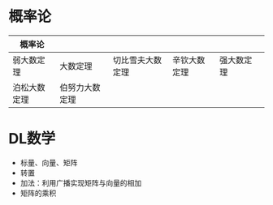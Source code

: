 # 概率论
|概率论||||||
|----|----|----|----|----|----|
|弱大数定理 |大数定理 |切比雪夫大数定理 |辛钦大数定理|强大数定理|
|泊松大数定理|伯努力大数定理|

# DL数学


- 标量、向量、矩阵
- 转置
- 加法：利用广播实现矩阵与向量的相加
- 矩阵的乘积
